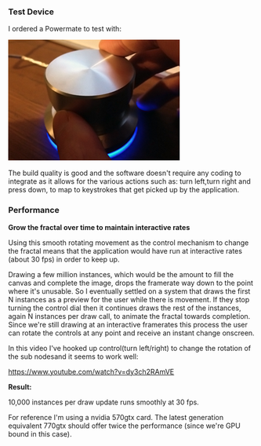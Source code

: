 
### Test Device

I ordered a Powermate to test with:

![image](../project_images/control/spin.png?raw=true "image")

The build quality is good and the software doesn't require any coding to integrate as it allows for the various actions such as: turn left,turn right and press down, to map to keystrokes that get picked up by the application.

### Performance

**Grow the fractal over time to maintain interactive rates**

Using this smooth rotating movement as the control mechanism to change the fractal means that the application would have run at interactive rates (about 30 fps) in order to keep up.

Drawing a few million instances, which would be the amount to fill the canvas and complete the image, drops the framerate way down to the point where it's unusable.  So I eventually settled on a system that draws the first N instances as a preview for the user while there is movement.  If they stop turning the control dial then it continues draws the rest of the instances, again N instances per draw call, to animate the fractal towards completion. Since we're still drawing at an interactive framerates this process the user can rotate the controls at any point and receive an instant change onscreen.

In this video I've hooked up control(turn left/right) to change the rotation of the sub nodesand it seems to work well:

https://www.youtube.com/watch?v=dy3ch2RAmVE

**Result:**

10,000 instances per draw update runs smoothly at 30 fps. 

For reference I'm using a nvidia 570gtx card. The latest generation equivalent 770gtx should offer twice the performance (since we're GPU bound in this case).


